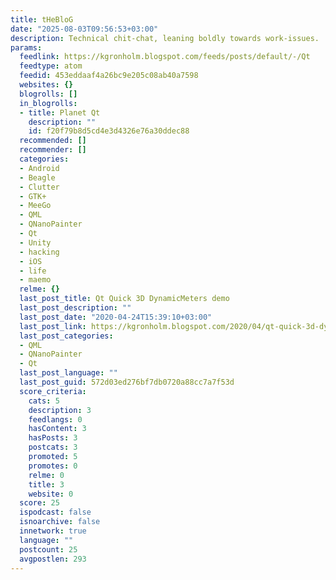 ```yaml
---
title: tHeBloG
date: "2025-08-03T09:56:53+03:00"
description: Technical chit-chat, leaning boldly towards work-issues.
params:
  feedlink: https://kgronholm.blogspot.com/feeds/posts/default/-/Qt
  feedtype: atom
  feedid: 453eddaaf4a26bc9e205c08ab40a7598
  websites: {}
  blogrolls: []
  in_blogrolls:
  - title: Planet Qt
    description: ""
    id: f20f79b8d5cd4e3d4326e76a30ddec88
  recommended: []
  recommender: []
  categories:
  - Android
  - Beagle
  - Clutter
  - GTK+
  - MeeGo
  - QML
  - QNanoPainter
  - Qt
  - Unity
  - hacking
  - iOS
  - life
  - maemo
  relme: {}
  last_post_title: Qt Quick 3D DynamicMeters demo
  last_post_description: ""
  last_post_date: "2020-04-24T15:39:10+03:00"
  last_post_link: https://kgronholm.blogspot.com/2020/04/qt-quick-3d-dynamicmeters-demo.html
  last_post_categories:
  - QML
  - QNanoPainter
  - Qt
  last_post_language: ""
  last_post_guid: 572d03ed276bf7db0720a88cc7a7f53d
  score_criteria:
    cats: 5
    description: 3
    feedlangs: 0
    hasContent: 3
    hasPosts: 3
    postcats: 3
    promoted: 5
    promotes: 0
    relme: 0
    title: 3
    website: 0
  score: 25
  ispodcast: false
  isnoarchive: false
  innetwork: true
  language: ""
  postcount: 25
  avgpostlen: 293
---
```

